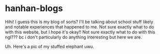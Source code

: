 # hanhan-blogs
Hihi! I guess this is my blog of sorts? I'll be talking about school stuff likely and notable experiences that happened to me. Not sure exactly what to do with this website, but I hope it's okay!!
Not sure exactly what to do with this ngl??? bc i don't particularly do anything interesting but here we are.

Uh. Here's a pic of my stuffed elephant uwu.
